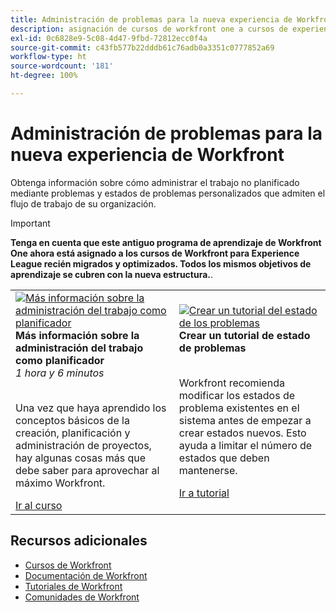 ```yaml
---
title: Administración de problemas para la nueva experiencia de Workfront
description: asignación de cursos de workfront one a cursos de experience league
exl-id: 0c6828e9-5c08-4d47-9fbd-72812ecc0f4a
source-git-commit: c43fb577b22dddb61c76adb0a3351c0777852a69
workflow-type: ht
source-wordcount: '181'
ht-degree: 100%

---
```


# Administración de problemas para la nueva experiencia de Workfront

Obtenga información sobre cómo administrar el trabajo no planificado mediante problemas y estados de problemas personalizados que admiten el flujo de trabajo de su organización.

>[!IMPORTANT]
>
>**Tenga en cuenta que este antiguo programa de aprendizaje de Workfront One ahora está asignado a los cursos de Workfront para Experience League recién migrados y optimizados.  Todos los mismos objetivos de aprendizaje se cubren con la nueva estructura.**.

<table>
  <tr>
    <td>
      <a href="https://experienceleague.adobe.com/?recommended=Workfront-U-1-2022.3.planners">
      <img alt="Más información sobre la administración del trabajo como planificador" src="https://cdn.experienceleague.adobe.com/thumb/create-a-custom-calendar.png"/>
      </a>
      <div>
         <strong>Más información sobre la administración del trabajo como planificador</strong></a>         
         <br/><em>1 hora y 6 minutos</em>
      </div>
      <p>
        <br/>
         Una vez que haya aprendido los conceptos básicos de la creación, planificación y administración de proyectos, hay algunas cosas más que debe saber para aprovechar al máximo Workfront.
      </p>
      <a  rel="noreferrer" target="_blank" href="https://experienceleague.adobe.com/?recommended=Workfront-U-1-2022.3.planners" class="spectrum-Button spectrum-Button--primary spectrum-Button--sizeM">
      <span class="spectrum-Button-label has-no-wrap has-text-weight-bold">Ir al curso</span>
      </a>
   </td>
   <td>
      <a href="https://experienceleague.adobe.com/docs/workfront-learn/tutorials-workfront/administration-and-setup/configure-system-defaults/create-an-issue-status.html?lang=es">
      <img alt="Crear un tutorial del estado de los problemas" src="https://cdn.experienceleague.adobe.com/thumb/docs-workfront.png"/>
      </a>
      <div>
         <strong>Crear un tutorial de estado de problemas</strong></a>
      </div>
      <p>
        <br/>
 Workfront recomienda modificar los estados de problema existentes en el sistema antes de empezar a crear estados nuevos. Esto ayuda a limitar el número de estados que deben mantenerse.
      </p>
      <a  rel="noreferrer" target="_blank" href="https://experienceleague.adobe.com/docs/workfront-learn/tutorials-workfront/administration-and-setup/configure-system-defaults/create-an-issue-status.html?lang=es" class="spectrum-Button spectrum-Button--primary spectrum-Button--sizeM">
      <span class="spectrum-Button-label has-no-wrap has-text-weight-bold">Ir a tutorial</span>
      </a>
   </td> 
  </tr>

</table>

## Recursos adicionales

* [Cursos de Workfront](https://experienceleague.adobe.com/?lang=es&amp;Solution=Workfront#courses)
* [Documentación de Workfront](https://experienceleague.adobe.com/docs/workfront.html?lang=es)
* [Tutoriales de Workfront](https://experienceleague.adobe.com/docs/workfront-learn/tutorials-workfront/home.html?lang=es)
* [Comunidades de Workfront](https://experienceleaguecommunities.adobe.com/t5/workfront/ct-p/workfront)
